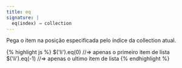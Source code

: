 ```yaml
---
title: eq
signature: |
  eq(index) ⇒ collection
---
```


Pega o item na posição especificada pelo índice da collection atual.

{% highlight js %}
$('li').eq(0)   //=> apenas o primeiro item de lista
$('li').eq(-1)  //=> apenas o ultimo item de lista
{% endhighlight %}
